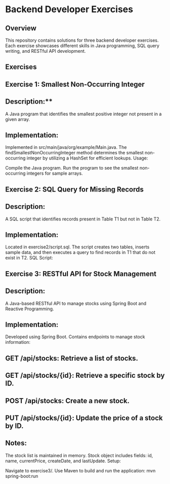 # Backend Developer Exercises
## Overview
This repository contains solutions for three backend developer exercises.
Each exercise showcases different skills in Java programming, SQL query writing, and RESTful API development.
## Exercises
## Exercise 1: Smallest Non-Occurring Integer
## Description:**
A Java program that identifies the smallest positive integer not present in a given array.

## Implementation:

Implemented in src/main/java/org/example/Main.java.
The findSmallestNonOccurringInteger method determines the smallest non-occurring integer by utilizing a HashSet for efficient lookups.
Usage:

Compile the Java program.
Run the program to see the smallest non-occurring integers for sample arrays.

## Exercise 2: SQL Query for Missing Records
## Description:
A SQL script that identifies records present in Table T1 but not in Table T2.

## Implementation:

Located in exercise2/script.sql.
The script creates two tables, inserts sample data, and then executes a query to find records in T1 that do not exist in T2.
SQL Script:

## Exercise 3: RESTful API for Stock Management
## Description:
A Java-based RESTful API to manage stocks using Spring Boot and Reactive Programming.

## Implementation:

Developed using Spring Boot.
Contains endpoints to manage stock information:
## GET /api/stocks: Retrieve a list of stocks.
## GET /api/stocks/{id}: Retrieve a specific stock by ID.
## POST /api/stocks: Create a new stock.
## PUT /api/stocks/{id}: Update the price of a stock by ID.

## Notes:
The stock list is maintained in memory.
Stock object includes fields: id, name, currentPrice, createDate, and lastUpdate.
Setup:

Navigate to exercise3/.
Use Maven to build and run the application:
mvn spring-boot:run


